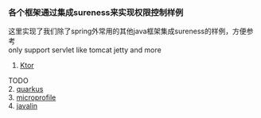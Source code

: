 ### 各个框架通过集成sureness来实现权限控制样例  

这里实现了我们除了spring外常用的其他java框架集成sureness的样例，方便参考  
only support servlet like tomcat jetty and more  

1. [Ktor](https://ktor.kotlincn.net/quickstart/index.html)  

TODO  
2. [quarkus](https://quarkus.io/get-started/)   
3. [microprofile](https://start.microprofile.io/)   
4. [javalin](https://github.com/tipsy/javalin)  

